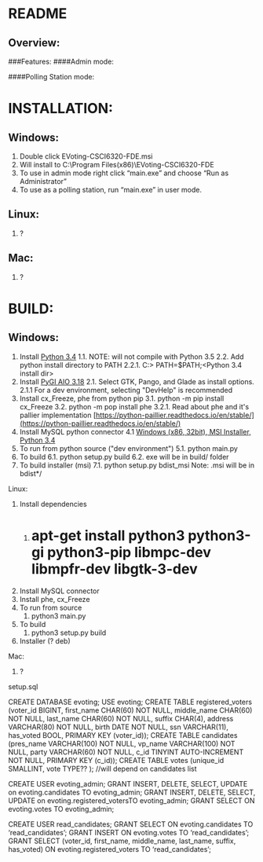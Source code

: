 README
======

Overview:
---------

###Features:
####Admin mode:

####Polling Station mode:


INSTALLATION:
=============

Windows:
--------
1. Double click EVoting-CSCI6320-FDE.msi
2. Will install to C:\Program Files(x86)\EVoting-CSCI6320-FDE
3. To use in admin mode right click “main.exe” and choose “Run as Administrator”
4. To use as a polling station, run “main.exe” in user mode.

Linux:
------
1. ?

Mac:
----
1. ?


BUILD:
======

Windows:
--------
1. Install [Python 3.4](https://www.python.org/ftp/python/3.4.4/python-3.4.4.msi)
   1.1. NOTE: will not compile with Python 3.5
   2.2. Add python install directory to PATH
        2.2.1. C:> PATH=$PATH;<Python 3.4 install dir>
2. Install [PyGI AIO 3.18](https://sourceforge.net/projects/pygobjectwin32/files/latest/download)
   2.1. Select GTK, Pango, and Glade as install options.
        2.1.1 For a dev environment, selecting "DevHelp" is recommended
3. Install cx_Freeze, phe from python pip
   3.1. python -m pip install cx_Freeze
   3.2. python -m pop install phe
        3.2.1. Read about phe and it's pallier implementation [https://python-paillier.readthedocs.io/en/stable/](https://python-paillier.readthedocs.io/en/stable/)
4. Install MySQL python connector
   4.1 [Windows (x86, 32bit), MSI Installer, Python 3.4](https://dev.mysql.com/downloads/connector/python/2.1.html)
5. To run from python source ("dev environment")
   5.1. python main.py
6. To build
   6.1. python setup.py build
   6.2. exe will be in build/ folder
7. To build installer (msi)
   7.1. python setup.py bdist_msi
        Note: .msi will be in bdist*/

Linux:
1. Install dependencies
   1. # apt-get install python3 python3-gi python3-pip libmpc-dev libmpfr-dev libgtk-3-dev
1. Install MySQL connector
2. Install phe, cx_Freeze
3. To run from source
   1. python3 main.py
1. To build
   1. python3 setup.py build
1. Installer (? deb)

Mac:
1. ?

setup.sql

CREATE DATABASE evoting;
USE evoting;
CREATE TABLE registered_voters (voter_id BIGINT, first_name CHAR(60) NOT NULL, middle_name CHAR(60) NOT NULL, last_name CHAR(60) NOT NULL, suffix CHAR(4), address VARCHAR(80) NOT NULL, birth DATE NOT NULL, ssn VARCHAR(11), has_voted BOOL, PRIMARY KEY (voter_id));
CREATE TABLE candidates (pres_name VARCHAR(100) NOT NULL, vp_name VARCHAR(100) NOT NULL, party VARCHAR(60) NOT NULL, c_id TINYINT AUTO-INCREMENT NOT NULL, PRIMARY KEY (c_id));
CREATE TABLE votes (unique_id SMALLINT, vote TYPE?? );  //will depend on candidates list

CREATE USER evoting_admin;
GRANT INSERT, DELETE, SELECT, UPDATE on evoting.candidates TO evoting_admin;
GRANT INSERT, DELETE, SELECT, UPDATE on evoting.registered_votersTO evoting_admin;
GRANT SELECT ON evoting.votes TO evoting_admin;

CREATE USER read_candidates;
GRANT SELECT ON evoting.candidates TO ‘read_candidates’;
GRANT INSERT ON evoting.votes TO ‘read_candidates’;
GRANT SELECT (voter_id, first_name, middle_name, last_name, suffix, has_voted) ON evoting.registered_voters TO ‘read_candidates’;
